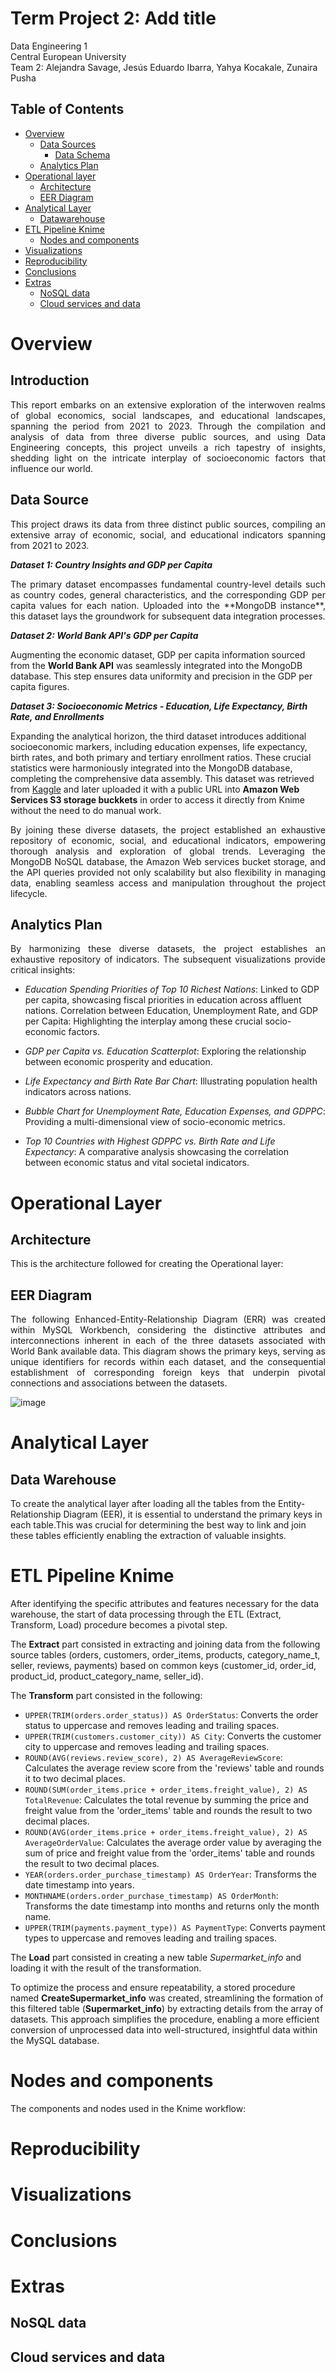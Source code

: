 # Term Project 2: Add title
Data Engineering 1  
Central European University  
Team 2: Alejandra Savage, Jesús Eduardo Ibarra, Yahya Kocakale, Zunaira Pusha

## Table of Contents
- [Overview](#overview)
  - [Data Sources](#data-source)
    - [Data Schema](#data-schema)
  - [Analytics Plan](#analytics-plan)
- [Operational layer](#operational-layer)
  - [Architecture](#architecture)
  - [EER Diagram](#eer-diagram)
- [Analytical Layer](#analytical-layer)
  - [Datawarehouse](#datawarehouse)
- [ETL Pipeline Knime](#etl-pipeline)
  - [Nodes and components](#events-and-stored-procedures)
- [Visualizations](#datamarts)
- [Reproducibility](#reproducibility)
- [Conclusions](#conclusions)
- [Extras](#extras)
  - [NoSQL data](#triggers-2)
  - [Cloud services and data](#testing)

# Overview
## Introduction
<p align="justify"> This report embarks on an extensive exploration of the interwoven realms of global economics, social landscapes, and educational landscapes, spanning the period from 2021 to 2023. Through the compilation and analysis of data from three diverse public sources, and using Data Engineering concepts, this project unveils a rich tapestry of insights, shedding light on the intricate interplay of socioeconomic factors that influence our world.

## Data Source 
<p align="justify"> This project draws its data from three distinct public sources, compiling an extensive array of economic, social, and educational indicators spanning from 2021 to 2023.

**_Dataset 1: Country Insights and GDP per Capita_**

<p align="justify">The primary dataset encompasses fundamental country-level details such as country codes, general characteristics, and the corresponding GDP per capita values for each nation. Uploaded into the **MongoDB instance**, this dataset lays the groundwork for subsequent data integration processes.

**_Dataset 2: World Bank API's GDP per Capita_**


Augmenting the economic dataset, GDP per capita information sourced from the **World Bank API** was seamlessly integrated into the MongoDB database. This step ensures data uniformity and precision in the GDP per capita figures.

**_Dataset 3: Socioeconomic Metrics - Education, Life Expectancy, Birth Rate, and Enrollments_**


Expanding the analytical horizon, the third dataset introduces additional socioeconomic markers, including education expenses, life expectancy, birth rates, and both primary and tertiary enrollment ratios. These crucial statistics were harmoniously integrated into the MongoDB database, completing the comprehensive data assembly. This dataset was retrieved from [Kaggle](https://www.kaggle.com/datasets/nelgiriyewithana/countries-of-the-world-2023) and later uploaded it with a public URL into **Amazon Web Services S3 storage buckkets** in order to access it directly from Knime without the need to do manual work.



<p align="justify"> By joining these diverse datasets, the project established an exhaustive repository of economic, social, and educational indicators, empowering thorough analysis and exploration of global trends. Leveraging the MongoDB NoSQL database, the Amazon Web services bucket storage, and the API queries provided not only scalability but also flexibility in managing data, enabling seamless access and manipulation throughout the project lifecycle.

## Analytics Plan
<p align="justify"> By harmonizing these diverse datasets, the project establishes an exhaustive repository of indicators. The subsequent visualizations provide critical insights:

* _Education Spending Priorities of Top 10 Richest Nations_: Linked to GDP per capita, showcasing fiscal priorities in education across affluent nations.
Correlation between Education, Unemployment Rate, and GDP per Capita: Highlighting the interplay among these crucial socio-economic factors.

* _GDP per Capita vs. Education Scatterplot_: Exploring the relationship between economic prosperity and education.

* _Life Expectancy and Birth Rate Bar Chart_: Illustrating population health indicators across nations.

* _Bubble Chart for Unemployment Rate, Education Expenses, and GDPPC_: Providing a multi-dimensional view of socio-economic metrics.

* _Top 10 Countries with Highest GDPPC vs. Birth Rate and Life Expectancy_: A comparative analysis showcasing the correlation between economic status and vital societal indicators.

# Operational Layer
## Architecture
This is the architecture followed for creating the Operational layer:


  ## EER Diagram        

<p align="justify"><p align="justify"> The following Enhanced-Entity-Relationship Diagram (ERR) was created within MySQL Workbench, considering the distinctive attributes and interconnections inherent in each of the three datasets associated with World Bank available data. This diagram shows the primary keys, serving as unique identifiers for records within each dataset, and the consequential establishment of corresponding foreign keys that underpin pivotal connections and associations between the datasets.      

![image](https://github.com/Alejandra-savagebriz/TermProject2/assets/88064979/89bac56c-bfca-42e3-be6c-b95dd2d8ab73)


               
# Analytical Layer
## Data Warehouse
To create the analytical layer after loading all the tables from the Entity-Relationship Diagram (EER), it is essential to understand the primary keys in each table.This was crucial for determining the best way to link and join these tables efficiently enabling the extraction of valuable insights.


# ETL Pipeline Knime
After identifying the specific attributes and features necessary for the data warehouse, the start of data processing through the ETL (Extract, Transform, Load) procedure becomes a pivotal step. 


The **Extract** part consisted in extracting and joining data from the following source tables (orders, customers, order_items, products, category_name_t, seller, reviews, payments) based on common keys (customer_id, order_id, product_id, product_category_name, seller_id).

The **Transform** part consisted in the following:
  - `UPPER(TRIM(orders.order_status)) AS OrderStatus`: Converts the order status to uppercase and removes leading and trailing spaces.
  - `UPPER(TRIM(customers.customer_city)) AS City`: Converts the customer city to uppercase and removes leading and trailing spaces.
  - `ROUND(AVG(reviews.review_score), 2) AS AverageReviewScore`: Calculates the average review score from the 'reviews' table and rounds it to two decimal places.
  - `ROUND(SUM(order_items.price + order_items.freight_value), 2) AS TotalRevenue`: Calculates the total revenue by summing the price and freight value from the 'order_items' table and rounds the result to two decimal places.
  - `ROUND(AVG(order_items.price + order_items.freight_value), 2) AS AverageOrderValue`: Calculates the average order value by averaging the sum of price and freight value from the 'order_items' table and rounds the result to two decimal places.
  - `YEAR(orders.order_purchase_timestamp) AS OrderYear`: Transforms the date timestamp into years.
  - `MONTHNAME(orders.order_purchase_timestamp) AS OrderMonth`: Transforms the date timestamp into months and returns only the month name.
  - `UPPER(TRIM(payments.payment_type)) AS PaymentType`: Converts payment types to uppercase and removes leading and trailing spaces.

The **Load** part consisted in creating a new table _Supermarket_info_ and loading it with the result of the transformation.

To optimize the process and ensure repeatability, a stored procedure named **CreateSupermarket_info** was created, streamlining the formation of this filtered table (**Supermarket_info**) by extracting details from the array of datasets. This approach simplifies the procedure, enabling a more efficient conversion of unprocessed data into well-structured, insightful data within the MySQL database.  


# Nodes and components
The components and nodes used in the Knime workflow:

# Reproducibility

# Visualizations

# Conclusions


# Extras
## NoSQL data

## Cloud services and data
